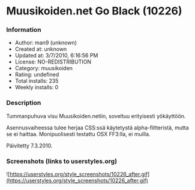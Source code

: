 # Muusikoiden.net Go Black (10226)

### Information
- Author: man9 (unknown)
- Created at: unknown
- Updated at: 3/7/2010, 6:16:56 PM
- License: NO-REDISTRIBUTION
- Category: muusikoiden
- Rating: undefined
- Total installs: 235
- Weekly installs: 0


### Description
Tummanpuhuva visu Muusikoiden.netiin, soveltuu erityisesti yökäyttöön.

Asennusvaiheessa tulee herjaa CSS:ssä käytetystä alpha-filtteristä, mutta se ei haittaa. Monipuolisesti testattu OSX FF3:lla, ei muilla.

Päivitetty 7.3.2010.


### Screenshots (links to userstyles.org)
![https://userstyles.org/style_screenshots/10226_after.gif](https://userstyles.org/style_screenshots/10226_after.gif)


